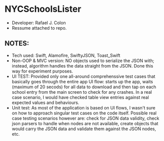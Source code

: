 # NYCSchoolsLister
* Developer: Rafael J. Colon
* Ressume attached to repo.

## NOTES:
 * Tech used: Swift, Alamofire, SwiftyJSON, Toast_Swift
 * Non-OOP & MVC version: NO objects used to serialize the JSON with; instead, algorithm handles the data straight from the JSON.  Done this way for experiment purposes.
 * UI TEST: Provided only one all-around comprehenssive test cases that basically goes through the entire app UI flow: starts up the app, waits (maximum of 20 secods) for all data to download and then tap on each school entry from the main screen to check for any crashes.  In a real case scenario, I would have checked table view entries against real expected values and behaviours. 
 * Unit test: As most of the application is based on UI flows, I wasn't sure on how to approach singular test cases on the code itself.  Possible real case testing scenarios however are: check for JSON data validity, check json parsers to handle when nodes are not available, create objects that would carry the JSON data and validate them against the JSON nodes, etc.
